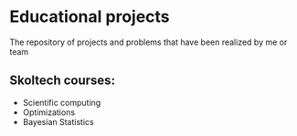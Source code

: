# Educational projects
The repository of projects and problems that have been realized by me or team

## Skoltech courses:
* Scientific computing 
* Optimizations
* Bayesian Statistics